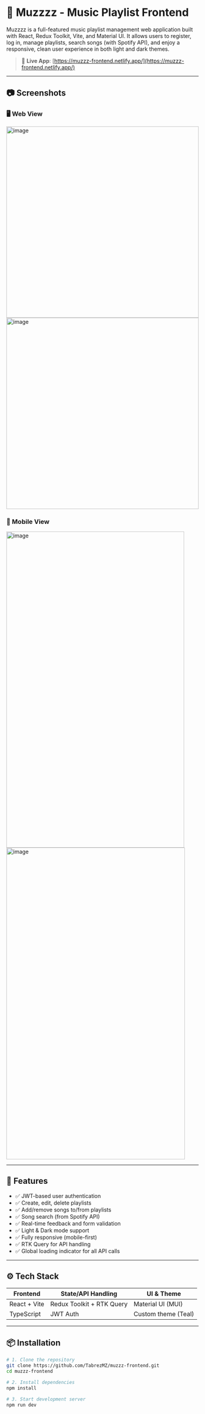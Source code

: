 # 🎵 Muzzzz - Music Playlist Frontend

Muzzzz is a full-featured music playlist management web application built with React, Redux Toolkit, Vite, and Material UI. It allows users to register, log in, manage playlists, search songs (with Spotify API), and enjoy a responsive, clean user experience in both light and dark themes.

> 🔗 **Live App**: [https://muzzz-frontend.netlify.app/](https://muzzz-frontend.netlify.app/)

---

## 📷 Screenshots

### 🖥 Web View

<img width="100%" height="500" alt="image" src="https://github.com/user-attachments/assets/25b09e9a-5b99-47a4-90b6-5847a38464ec" />

<img width="100%" height="500" alt="image" src="https://github.com/user-attachments/assets/8eb3036d-d103-4167-af5c-110806de26c2" />


### 📱 Mobile View

<img width="466" height="826" alt="image" src="https://github.com/user-attachments/assets/5a2c7534-6c04-4958-a34b-44b0f8c550d6" />

<img width="468" height="815" alt="image" src="https://github.com/user-attachments/assets/a0ac778a-07b9-4c82-a423-cf63434c97da" />



---

## 🚀 Features

- ✅ JWT-based user authentication
- ✅ Create, edit, delete playlists
- ✅ Add/remove songs to/from playlists
- ✅ Song search (from Spotify API)
- ✅ Real-time feedback and form validation
- ✅ Light & Dark mode support
- ✅ Fully responsive (mobile-first)
- ✅ RTK Query for API handling
- ✅ Global loading indicator for all API calls

---

## ⚙️ Tech Stack

| Frontend       | State/API Handling        | UI & Theme            |
|----------------|----------------------------|------------------------|
| React + Vite   | Redux Toolkit + RTK Query  | Material UI (MUI)     |
| TypeScript     | JWT Auth                   | Custom theme (Teal)   |

---

## 📦 Installation

```bash
# 1. Clone the repository
git clone https://github.com/TabrezMZ/muzzz-frontend.git
cd muzzz-frontend

# 2. Install dependencies
npm install

# 3. Start development server
npm run dev
```
